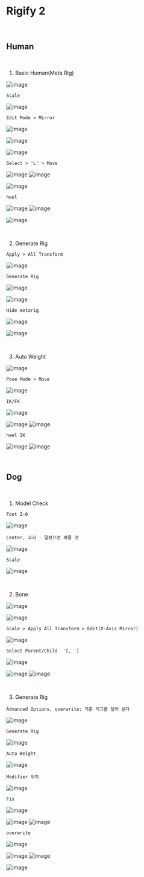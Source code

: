 Rigify 2
==========

<br>

Human
---------

<br>

1. Basic Human(Meta Rig)

![image](https://user-images.githubusercontent.com/30430227/138650536-a6a1a7b7-ebc7-4a32-aa56-0d458cd21ad3.png)

`Scale`

![image](https://user-images.githubusercontent.com/30430227/138670830-7852676c-a845-45b0-abd1-10f4704a64e8.png)

`Edit Mode > Mirror`

![image](https://user-images.githubusercontent.com/30430227/138670969-f89ee69e-a094-4bc2-8666-514792035163.png)

![image](https://user-images.githubusercontent.com/30430227/138671216-96060b27-1dfc-4115-b45a-b7a33ae080e4.png)

![image](https://user-images.githubusercontent.com/30430227/138671431-d6d2cfcd-1919-453a-84ad-e7b15c99efd9.png)

`Select > 'L' > Move `

![image](https://user-images.githubusercontent.com/30430227/138671577-9d49b795-01fc-4475-a8f8-d63c881bc0d4.png)
![image](https://user-images.githubusercontent.com/30430227/138671617-a48bfcc3-2352-4403-928a-367623d56984.png)

![image](https://user-images.githubusercontent.com/30430227/138671677-f73f6c7e-3bd6-45bc-ae48-1613c509bd4e.png)

`heel`

![image](https://user-images.githubusercontent.com/30430227/138672173-97631e5a-fa8d-49bd-99ed-24c7752d0919.png)
![image](https://user-images.githubusercontent.com/30430227/138672241-5fe6f737-0316-4afe-a9b0-66c130b2c96b.png)

![image](https://user-images.githubusercontent.com/30430227/138672325-736e9ab8-40b3-4e47-a3ed-1a0177eed058.png)

<br>

2. Generate Rig

`Apply > All Transform`

![image](https://user-images.githubusercontent.com/30430227/138674756-24a71edc-6ec5-46db-9a55-b3ee47837cd1.png)


`Generate Rig`

![image](https://user-images.githubusercontent.com/30430227/138674845-ead85ef1-92b5-457c-82a2-44cb635d71c1.png)

![image](https://user-images.githubusercontent.com/30430227/138674913-5c517692-a77a-4a2f-a40c-6c04bc5748aa.png)

`Hide metarig`

![image](https://user-images.githubusercontent.com/30430227/138675146-a0316b65-dc04-4614-b772-7c2c414488cf.png)

![image](https://user-images.githubusercontent.com/30430227/138675170-fc1879c8-d67f-4e95-b895-4130c14d4f56.png)

<br>

3. Auto Weight

![image](https://user-images.githubusercontent.com/30430227/138675306-8ad89518-f2ba-4628-b335-e1b7bbe23344.png)

`Pose Mode > Move`

![image](https://user-images.githubusercontent.com/30430227/138675412-697b91ea-eadd-4071-8f60-5d5cc43f9176.png)

`IK/FK`

![image](https://user-images.githubusercontent.com/30430227/138675701-436e266f-8f39-4bf7-a12d-d0bb8ded0a4c.png)

![image](https://user-images.githubusercontent.com/30430227/138675737-3140d941-21df-4ed4-9f54-0a6b41783bcb.png)
![image](https://user-images.githubusercontent.com/30430227/138675782-b92ddd7e-af5b-48df-95cf-ba003ddead81.png)

`heel IK`

![image](https://user-images.githubusercontent.com/30430227/138676456-49df32ec-3fb7-4959-85c3-924cbeaba478.png)
![image](https://user-images.githubusercontent.com/30430227/138676354-febe5ec3-c62c-460c-8cfe-0f3921d6bc8f.png)

<br>

Dog
-----

<br>

1. Model Check

`Foot Z-0`

![image](https://user-images.githubusercontent.com/30430227/138677656-21bb2c96-6ac0-4fd1-98fa-22a526165c2a.png)

`Center, 꼬리 - 말렸으면 펴줄 것`

![image](https://user-images.githubusercontent.com/30430227/138677711-5ef4c62e-adf8-481c-8805-4dd12d999acc.png)

`Scale`

![image](https://user-images.githubusercontent.com/30430227/138677798-4e084a07-fa97-48e8-a141-80e6f50c7278.png)

<br>

2. Bone

![image](https://user-images.githubusercontent.com/30430227/138677963-e15d82e3-aa77-416d-bc8c-97cde2ebddea.png)

![image](https://user-images.githubusercontent.com/30430227/138678085-1de54cdb-47a3-4899-acf2-65a8f7365c80.png)

`Scale > Apply All Transform > Edit(X-Axis Mirror)`

![image](https://user-images.githubusercontent.com/30430227/138678176-f8fffb7e-a560-425e-b6bd-29934447f7db.png)

`Select Parent/Child  '[, ']`

![image](https://user-images.githubusercontent.com/30430227/138687290-b8e4bbdf-40b1-4420-8b2c-7247f1a17a96.png)

![image](https://user-images.githubusercontent.com/30430227/138687391-05534943-b81e-4fb9-952a-a2b488ae874f.png)
![image](https://user-images.githubusercontent.com/30430227/138687554-c2ea2426-eaab-40aa-a6f0-c7a9f1b1bf18.png)

<br>

3. Generate Rig

`Advanced Options, overwrite: 기존 리그를 덮어 쓴다`

![image](https://user-images.githubusercontent.com/30430227/138688040-8a455f6c-2242-46de-86d0-8187938efc98.png)

`Generate Rig`

![image](https://user-images.githubusercontent.com/30430227/138688230-4237eda8-17ca-4e83-9a9e-50ea9b82dec2.png)

`Auto Weight`

![image](https://user-images.githubusercontent.com/30430227/138688312-07ad1c17-6d75-48e2-a74b-6c694779b33f.png)

`Modifier 위치`

![image](https://user-images.githubusercontent.com/30430227/138688462-943af043-2a52-4ce0-ac10-566efdb79860.png)

`Fix`

![image](https://user-images.githubusercontent.com/30430227/138688573-761fbec8-31d7-4cec-82bb-7642ee95c61e.png)

![image](https://user-images.githubusercontent.com/30430227/138688795-f9a4ef19-8580-4b7b-bb8a-aadd92119e5c.png)
![image](https://user-images.githubusercontent.com/30430227/138688845-52e64a2f-1da7-4416-b599-4dd19a09a7aa.png)

`overwrite`

![image](https://user-images.githubusercontent.com/30430227/138688929-8e5259e0-80d7-489a-a168-ba9d7fb4d4e4.png)

![image](https://user-images.githubusercontent.com/30430227/138690127-a468bc36-916d-415e-bd63-ca32351303df.png)
![image](https://user-images.githubusercontent.com/30430227/138690221-5d22186b-6d5b-4303-be01-b222d33748ee.png)

![image](https://user-images.githubusercontent.com/30430227/138690522-46f2de88-df0e-49b3-925b-24a347159d97.png)




